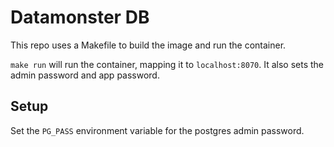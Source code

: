 # Datamonster DB

This repo uses a Makefile to build the image and run the container.  

`make run` will run the container, mapping it to `localhost:8070`.  It also sets the admin password and app password.

## Setup

Set the `PG_PASS` environment variable for the postgres admin password.  
